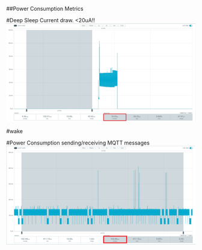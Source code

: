 ##Power Consumption Metrics

#Deep Sleep Current draw. <20uA!!
![alt text](https://github.com/strid3r21/BeeS3/blob/master/Power-Metrics/Deep%20Sleep.jpg?raw=true)

#wake

#Power Consumption sending/receiving MQTT messages
![alt text](https://github.com/strid3r21/BeeS3/blob/master/Power-Metrics/Wake%20Current%20MQTT.png?raw=true)
